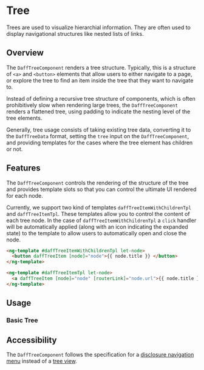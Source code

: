 # Tree

Trees are used to visualize hierarchial information. They are often used to display navigational structures like nested lists of links.

## Overview

The `DaffTreeComponent` renders a tree structure. Typically, this is a structure of `<a>` and `<button>` elements that allow users to either navigate to a page, or explore the tree to find an item inside the tree that they want to navigate to.

Instead of defining a recursive tree structure of components, which is often prohibitively slow when rendering large trees, the `DaffTreeComponent` renders a flattened tree, using padding to indicate the nesting level of the tree elements.

Generally, tree usage consists of taking existing tree data, converting it to the `DaffTreeData` format, setting the `tree` input on the `DaffTreeComponent`, and providing templates for the cases where the tree element has children or not.

## Features

The `DaffTreeComponent` controls the rendering of the structure of the tree and provides template slots so that you can control the ultimate UI rendered for each node.

Currently, we support two kind of templates `daffTreeItemWithChildrenTpl` and `daffTreeItemTpl`. These templates allow you to control the content of each tree node. In the case of `daffTreeItemWithChildrenTpl` a `click` handler will be automatically applied (along with an icon indicating the expanded state) to the template to allow users to automatically open and close the node.

```html
<ng-template #daffTreeItemWithChildrenTpl let-node>
  <button daffTreeItem [node]="node">{{ node.title }} </button>
</ng-template>

<ng-template #daffTreeItemTpl let-node>
  <a daffTreeItem [node]="node" [routerLink]="node.url">{{ node.title }}</a>
</ng-template>
```

## Usage

### Basic Tree

<design-land-example-viewer-container example="basic-tree">
</design-land-example-viewer-container>

## Accessibility

The `DaffTreeComponent` follows the specification for a [disclosure navigation menu](https://www.w3.org/WAI/ARIA/apg/patterns/disclosure/examples/disclosure-navigation/) instead of a [tree view](https://www.w3.org/WAI/ARIA/apg/patterns/treeview/).